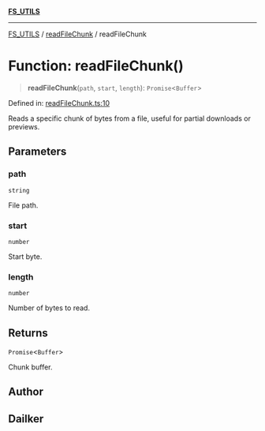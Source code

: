 [**FS_UTILS**](../../README.md)

***

[FS_UTILS](../../README.md) / [readFileChunk](../README.md) / readFileChunk

# Function: readFileChunk()

> **readFileChunk**(`path`, `start`, `length`): `Promise`\<`Buffer`\>

Defined in: [readFileChunk.ts:10](https://github.com/dailker/everyutil-js/blob/7799f3f003cb23f425be3f1c83c38483e2648188/src/fs/readFileChunk.ts#L10)

Reads a specific chunk of bytes from a file, useful for partial downloads or previews.

## Parameters

### path

`string`

File path.

### start

`number`

Start byte.

### length

`number`

Number of bytes to read.

## Returns

`Promise`\<`Buffer`\>

Chunk buffer.

## Author

## Dailker
